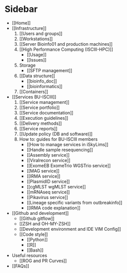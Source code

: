 # Sidebar

- [[Home]]
- [[Infrastructure]]
   1. [[Users and groups]]
   2. [[Workstations]]
   3. [[Server Bioinfo01 and production machines]]
   4. [[High Performance Computing (ISCIII-HPC)]]
      - [[Usage]]
      - [[Issues]]
   5. Storage
      - [[SFTP management]]
   6. [[Data structure]]
      - [[bioinfo_doc]]
      - [[bioinformatics]]
   7. [[Containers]]
- [[Services BU-ISCIII]]
   1. [[Service management]]
   2. [[Service portfolio]]
   3. [[Service documentation]]
   4. [[Execution guidelines]]
   5. [[Delivery methods]]
   6. [[Service reports]]
   7. [[Update policy (DB and software)]]
   8. How to: guides for BU-ISCIII members
      - [[How to manage services in iSkyLims]]
      - [[Handle sample resequencing]]
      - [[Assembly service]]
      - [[Viralrecon service]]
      - [[ExomeEB ExomeTrio WGSTrio service]]
      - [[MAG service]]
      - [[IRMA service]]
      - [[PlasmidID service]]
      - [[cgMLST wgMLST service]]
      - [[mRNAseq service]]
      - [[Pikavirus service]]
      - [[Lineage specific variants from outbreakinfo]]
      - [[IRMA code explanation]]
- [[Github and development]]
  - [[Github gitflow]]
  - [[ZSH and OH-MY-ZSH]]
  - [[Development environment and IDE VIM Config]]
  - [[Code style]]
    - [[Python]]
    - [[R]]
    - [[Bash]]
- Useful resources
  - [[ROG and PR Curves]]
- [[FAQs]]
